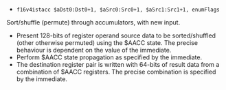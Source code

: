 * `f16v4istacc $aDst0:Dst0+1, $aSrc0:Src0+1, $aSrc1:Src1+1, enumFlags`

Sort/shuffle (permute) through accumulators, with new input.

-   Present 128-bits of register operand source data to be
    sorted/shuffled (other otherwise permuted) using the \$AACC state.
    The precise behaviour is dependent on the value of the immediate.
-   Perform \$AACC state propagation as specified by the immediate.
-   The destination register pair is written with 64-bits of result
    data from a combination of \$AACC registers. The precise
    combination is specified by the immediate.
